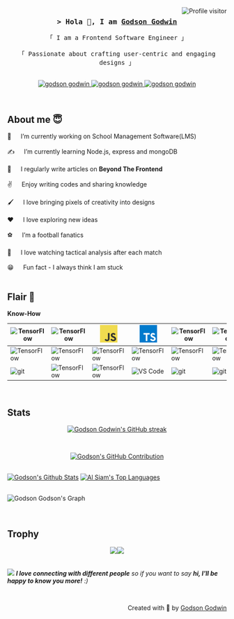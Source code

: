 <a href="https://komarev.com/ghpvc/?username=GodsonGodwin">
  <img align="right" src="https://komarev.com/ghpvc/?username=GodsonGdowin&label=Visitors&color=0e75b6&style=flat" alt="Profile visitor" />
</a>


<!--[![wakatime](https://wakatime.com/badge/user/4cd24404-2851-4c2c-b5e9-949fca947261.svg)](https://wakatime.com/@4cd24404-2851-4c2c-b5e9-949fca947261)-->

<!-- Intro  -->
<h3 align="center">
        <samp>&gt; Hola 👋, I am
                <b><a target="_blank" href="https://alsiam.com">Godson Godwin</a></b>
        </samp>
</h3>


<p align="center"> 
  <samp>
    「 I am a Frontend Software Engineer 」
    <br>
    <br>
  「 Passionate about crafting user-centric and engaging designs 」
    <br>
    <br>
  </samp>
</p>

<p align="center">
 <a href="#website" target="blank">
  <img src="https://img.shields.io/badge/Website-DC143C?style=for-the-badge&logo=medium&logoColor=white" alt="godson godwin" />
 </a>
 <a href="#linkedIn" target="_blank">
  <img src="https://img.shields.io/badge/LinkedIn-0077B5?style=for-the-badge&logo=linkedin&logoColor=white" alt="godson godwin"/>
 </a>
 <a href="#twitter" target="_blank">
  <img src="https://img.shields.io/badge/Twitter-1DA1F2?style=for-the-badge&logo=twitter&logoColor=white" alt="godson godwin" />
 </a>
</p>
<br />

<!-- About Section -->
 ## About me 😇
 <p>
<!-- <img align="right" border="10px solid #FFF" style="border-radius: 10; border: 2 solid #000;" width="350" src="https://github.com/GodsonGodwin/GodsonGodwin/assets/90482543/933a99ae-3049-4b9a-bc11-bc26e97935d2" alt="Profile" /> -->

 
  

💪 &emsp; I’m currently working on School Management Software(LMS) <br/><br/>
✍ &emsp; I’m currently learning Node.js, express and mongoDB <br/><br/>
📝 &emsp; I regularly write articles on <b>Beyond The Frontend</b> <br/><br/>
✌️ &emsp;  Enjoy writing codes and sharing knowledge <br/><br/>
🖌 &emsp;  I love bringing pixels of creativity into designs <br/><br/>
❤️ &emsp; I love exploring new ideas <br/><br/>
⚽ &emsp; I’m a football fanatics <br/><br/>
🍿 &emsp; I love watching tactical analysis after each match <br/><br/>
😁 &emsp; Fun fact - I always think I am stuck <br/><br/>
</p>

## Flair :muscle:
**Know-How**

<img title="TensorFlow" alt="TensorFlow" width="40px" src="https://github.com/GodsonGodwin/GodsonGodwin/assets/90482543/3efc8737-2a86-4a45-a829-f18a7630c280">|<img title="TensorFlow" alt="TensorFlow" width="40px" src="https://github.com/GodsonGodwin/GodsonGodwin/assets/90482543/88773eba-1713-4f90-b7f8-dd264376fd2d">|<img alt="JS" title="JavaScript" width="40px" src="https://raw.githubusercontent.com/github/explore/master/topics/javascript/javascript.png">|<img alt="Typescript" title="Typescript" width="40px" src="https://raw.githubusercontent.com/github/explore/main/topics/typescript/typescript.png">|<img title="TensorFlow" alt="TensorFlow" width="40px" src="https://github.com/GodsonGodwin/GodsonGodwin/assets/90482543/396485f6-45ec-477b-8215-83655f1f8729">|<img title="TensorFlow" alt="TensorFlow" width="40px" src="https://github.com/GodsonGodwin/GodsonGodwin/assets/90482543/5ed9f0dd-b509-4452-a11b-98f41da942d5">|<img title="TensorFlow" alt="TensorFlow" width="40px" src="https://github.com/GodsonGodwin/GodsonGodwin/assets/90482543/a0dec96c-9772-4611-afa1-07ddedadb808">
|--|--|--|--|--|--|--|
<img title="TensorFlow" alt="TensorFlow" width="40px" src="https://github.com/GodsonGodwin/GodsonGodwin/assets/90482543/b1aeaad3-f660-4d33-ac1e-3e8e570c9254">|<img title="TensorFlow" alt="TensorFlow" width="40px" src="https://github.com/GodsonGodwin/GodsonGodwin/assets/90482543/b5ddce5e-19e4-400b-9537-0c71177c12cb">|<img title="TensorFlow" alt="TensorFlow" width="40px" src="https://github.com/GodsonGodwin/GodsonGodwin/assets/90482543/6b1a7903-f922-442b-8591-d12c06b321e0">|<img title="TensorFlow" alt="TensorFlow" width="40px" src="https://github.com/GodsonGodwin/GodsonGodwin/assets/90482543/f140acff-c57f-4e08-a65e-c7486192e54a">|<img title="TensorFlow" alt="TensorFlow" width="40px" src="https://github.com/GodsonGodwin/GodsonGodwin/assets/90482543/cc9adf0d-48d0-44bf-ad7e-7442e1ca4044">|<img title="TensorFlow" alt="TensorFlow" width="40px" src="https://github.com/GodsonGodwin/GodsonGodwin/assets/90482543/7fe438f0-dfa9-4d9d-8ff0-6fe4b6f7df82">|<img title="TensorFlow" alt="TensorFlow" width="40px" src="https://github.com/GodsonGodwin/GodsonGodwin/assets/90482543/3ea13dc2-61c8-4aa3-aef3-7097def748a7">|<img title="TensorFlow" alt="TensorFlow" width="40px" src="https://github.com/GodsonGodwin/GodsonGodwin/assets/90482543/eaa619d3-28ac-4649-b2de-7fc0242055a8">|
<img title="git" alt="git" width="40px" src="https://github.com/GodsonGodwin/GodsonGodwin/assets/90482543/eb437609-d062-4b4c-8fad-b41239bc8e2c">|<img title="TensorFlow" alt="TensorFlow" width="40px" src="https://github.com/GodsonGodwin/GodsonGodwin/assets/90482543/c9948d0d-8f89-4361-8e4c-23054bb34347">|<img title="TensorFlow" alt="TensorFlow" width="40px" src="https://github.com/GodsonGodwin/GodsonGodwin/assets/90482543/77a06908-9401-4aa0-9adb-45d6a05677a1">|<img title="VS Code" alt="VS Code" width="40px" src="https://img.icons8.com/fluent/48/000000/visual-studio-code-2019.png">|<img title="git" alt="git" width="40px" src="https://github.com/GodsonGodwin/GodsonGodwin/assets/90482543/0b66f407-99cf-48f3-bb14-f8c13b69d79a">|<img title="git" alt="git" width="40px" src="https://github.com/GodsonGodwin/GodsonGodwin/assets/90482543/c301bc9c-ea0b-4a07-9490-18ddc5d259e0">|<img title="git" alt="git" width="40px" src="https://github.com/GodsonGodwin/GodsonGodwin/assets/90482543/477b37a7-79ac-4745-8b68-6db8fd713823">

<br/>

<!-- Top Repos -->
<!--
## Top Open Source -
[![iTasks](https://github-readme-stats.vercel.app/api/pin/?username=GodsonGodwin&repo=lendsqr-fe-test&border_color=7F3FBF&bg_color=0D1117&title_color=C9D1D9&text_color=8B949E&icon_color=7F3FBF)](https://github.com/GodsonGodwin/lendsqr-fe-test)
[![urFolio](https://github-readme-stats.vercel.app/api/pin/?username=alsiam&repo=urfolio&border_color=7F3FBF&bg_color=0D1117&title_color=C9D1D9&text_color=8B949E&icon_color=7F3FBF)](https://github.com/alsiam/urfolio)
[![Web Projects](https://github-readme-stats.vercel.app/api/pin/?username=alsiam&repo=web-projects&border_color=7F3FBF&bg_color=0D1117&title_color=C9D1D9&text_color=8B949E&icon_color=7F3FBF)](https://github.com/alsiam/web-projects)
[![Al Siam Readme](https://github-readme-stats.vercel.app/api/pin/?username=alsiam&repo=alsiam&border_color=7F3FBF&bg_color=0D1117&title_color=C9D1D9&text_color=8B949E&icon_color=7F3FBF)](https://github.com/alsiam/alsiam)
<p align="left">
  <a href="https://github.com/GodsonGodwin?tab=repositories" target="_blank"><img alt="All Repositories" title="All Repositories" src="https://img.shields.io/badge/-All%20Repos-2962FF?style=for-the-badge&logo=koding&logoColor=white"/></a>
</p>
-->

## Stats
<!-- GITHUB STREAK -->
<p align="center">
  <a href="https://github.com/GodsonGodwin">
    <img src="https://github-readme-streak-stats.herokuapp.com/?user=GodsonGodwin&theme=radical&border=7F3FBF&background=0D1117" alt="Godson Godwin's GitHub streak"/>
  </a>
</p>

<br>

<!-- GITHUB CONTRIBUTION -->
<p align="center">
  <a href="https://github.com/GodsonGodwin">
    <img src="https://github-profile-summary-cards.vercel.app/api/cards/profile-details?username=GodsonGodwin&theme=radical" alt="Godson's GitHub Contribution"/>
  </a>
</p>

<br>

<!-- GITHUB STATS -->

<a> 
    <a href="https://github.com/GodsonGodwin"><img alt="Godson's Github Stats" src="https://denvercoder1-github-readme-stats.vercel.app/api?username=GodsonGodwin&show_icons=true&count_private=true&theme=react&border_color=7F3FBF&bg_color=0D1117&title_color=F85D7F&icon_color=F8D866" height="192px" width="49.5%"/></a>
  <a href="https://github.com/GodsonGodwin"><img alt="Al Siam's Top Languages" src="https://denvercoder1-github-readme-stats.vercel.app/api/top-langs/?username=GodsonGodwin&langs_count=8&layout=compact&theme=react&border_color=7F3FBF&bg_color=0D1117&title_color=F85D7F&icon_color=F8D866" height="192px" width="49.5%"/></a>
  <br/>
</a>

 <br>

<!--GITHUB ACTIVITIES-->
![Godson Godson's Graph](https://github-readme-activity-graph.vercel.app/graph?username=GodsonGodwin&custom_title=Godson%20Godwin's%20GitHub%20Activity%20Graph&bg_color=0D1117&color=7F3FBF&line=7F3FBF&point=7F3FBF&area_color=FFFFFF&title_color=FFFFFF&area=true)

<br>
<!--TRPOPHY-->

## Trophy

<div align="center">
<img src="https://github-profile-trophy.vercel.app/?username=GodsonGodwin&theme=matrix&no-bg=true&no-frame=true&row=1&column=4&title=MultiLanguage,Commits,PullRequest,Reviews"><img src="https://github-profile-trophy.vercel.app/?username=GodsonGodwin&theme=matrix&no-bg=true&no-frame=true&row=1&column=4&title=Repositories,Organizations,Stars,Followers">
 </div>

 <br>
 


<img src="https://media.giphy.com/media/LnQjpWaON8nhr21vNW/giphy.gif" width="60"> <em><b>I love connecting with different people</b> so if you want to say <b>hi, I'll be happy to know you more!</b> :)</em>

<br>
<p align="right" > Created with 🧡 by <a href="http://supun.traditionalme.life">Godson Godwin</a></p>
